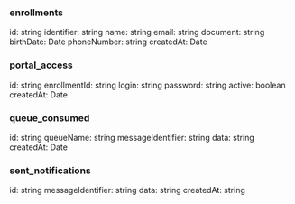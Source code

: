 ### enrollments
id: string
identifier: string
name: string
email: string
document: string
birthDate: Date
phoneNumber: string
createdAt: Date

### portal_access
id: string
enrollmentId: string
login: string
password: string
active: boolean
createdAt: Date

### queue_consumed
id: string
queueName: string
messageIdentifier: string
data: string
createdAt: Date

### sent_notifications
id: string
messageIdentifier: string
data: string
createdAt: string